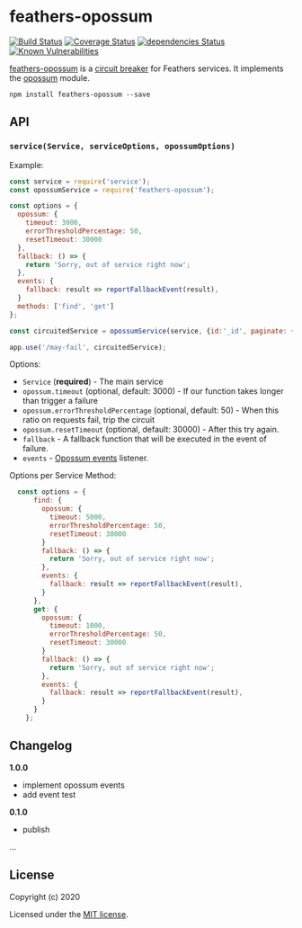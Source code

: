 # feathers-opossum

[![Build Status](https://travis-ci.org/sajov/feathers-opossum.png?branch=master)](https://travis-ci.org/sajov/feathers-opossum)
[![Coverage Status](https://coveralls.io/repos/github/sajov/feathers-opossum/badge.svg?branch=master)](https://coveralls.io/github/sajov/feathers-opossum?branch=master)
[![dependencies Status](https://david-dm.org/sajov/feathers-opossum/status.svg)](https://david-dm.org/sajov/feathers-opossum)
[![Known Vulnerabilities](https://snyk.io/test/npm/feathers-opossum/badge.svg)](https://snyk.io/test/npm/feathers-opossum)

[feathers-opossum](https://github.com/sajov/feathers-opossum) is a [circuit breaker](https://martinfowler.com/bliki/CircuitBreaker.html) for Feathers services. It implements the [opossum](https://github.com/nodeshift/opossum) module.

```
npm install feathers-opossum --save
```

## API

### `service(Service, serviceOptions, opossumOptions)`

Example:

```javascript
const service = require('service');
const opossumService = require('feathers-opossum');

const options = {
  opossum: {
    timeout: 3000,
    errorThresholdPercentage: 50,
    resetTimeout: 30000
  },
  fallback: () => {
    return 'Sorry, out of service right now';
  },
  events: {
    fallback: result => reportFallbackEvent(result),
  }
  methods: ['find', 'get']
};

const circuitedService = opossumService(service, {id:'_id', paginate: {max:10 }, options);

app.use('/may-fail', circuitedService);
```

Options:

- `Service` (**required**) - The main service
- `opossum.timeout` (optional, default: 3000) - If our function takes longer than trigger a failure
- `opossum.errorThresholdPercentage` (optional, default: 50) - When this ratio on requests fail, trip the circuit
- `opossum.resetTimeout` (optional, default: 30000) - After this try again.
- `fallback` - A fallback function that will be executed in the event of failure.
- `events` - [Opossum events](https://github.com/nodeshift/opossum#events) listener.

Options per Service Method:

```javascript
  const options = {
      find: {
        opossum: {
          timeout: 5000,
          errorThresholdPercentage: 50,
          resetTimeout: 30000
        }
        fallback: () => {
          return 'Sorry, out of service right now';
        },
        events: {
          fallback: result => reportFallbackEvent(result),
        }
      },
      get: {
        opossum: {
          timeout: 1000,
          errorThresholdPercentage: 50,
          resetTimeout: 30000
        }
        fallback: () => {
          return 'Sorry, out of service right now';
        },
        events: {
          fallback: result => reportFallbackEvent(result),
        }
      }
    };
```

## Changelog

**1.0.0**

- implement opossum events
- add event test

**0.1.0**

- publish

...

## License

Copyright (c) 2020

Licensed under the [MIT license](LICENSE).
